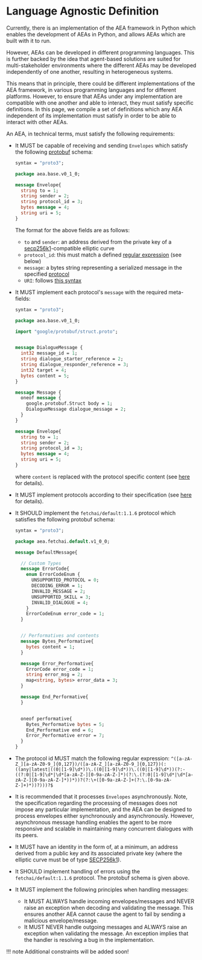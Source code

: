 # Language Agnostic Definition

Currently, there is an implementation of the AEA framework in Python which enables the development of AEAs in Python, and allows AEAs which are built with it to run.

However, AEAs can be developed in different programming languages. This is further backed by the idea that agent-based solutions are suited for multi-stakeholder environments where the different AEAs may be developed independently of one another, resulting in heterogeneous systems.

This means that in principle, there could be different implementations of the AEA framework, in various programming languages and for different platforms. However, to ensure that AEAs under any implementation are compatible with one another and able to interact, they must satisfy specific definitions. In this page, we compile a set of definitions which any AEA independent of its implementation must satisfy in order to be able to interact with other AEAs.

An AEA, in technical terms, must satisfy the following requirements:

- It MUST be capable of receiving and sending `Envelopes` which satisfy the following <a href="https://developers.google.com/protocol-buffers" target="_blank">protobuf</a> schema:

    ``` proto
    syntax = "proto3";
    
    package aea.base.v0_1_0;
    
    message Envelope{
      string to = 1;
      string sender = 2;
      string protocol_id = 3;
      bytes message = 4;
      string uri = 5;
    }
    ```

    The format for the above fields are as follows:

    - `to` and `sender`: an address derived from the private key of a <a href="https://en.bitcoin.it/wiki/Secp256k1" target="_blank">secp256k1</a>-compatible elliptic curve
    - `protocol_id`: this must match a defined  <a href="https://learn.microsoft.com/en-us/dotnet/standard/base-types/regular-expression-language-quick-reference" target="_blank">regular expression</a> (see below)
    - `message`: a bytes string representing a serialized message in the specified  <a href="../protocol">protocol</a>
    - `URI`: follows <a href="https://datatracker.ietf.org/doc/html/rfc3986" target="_blank">this syntax</a>

- It MUST implement each protocol's `message` with the required meta-fields:

    ``` proto
    syntax = "proto3";
    
    package aea.base.v0_1_0;
    
    import "google/protobuf/struct.proto";
    
    
    message DialogueMessage {
      int32 message_id = 1;
      string dialogue_starter_reference = 2;
      string dialogue_responder_reference = 3;
      int32 target = 4;
      bytes content = 5;
    }
    
    message Message {
      oneof message {
        google.protobuf.Struct body = 1;
        DialogueMessage dialogue_message = 2;
      }
    }
    
    message Envelope{
      string to = 1;
      string sender = 2;
      string protocol_id = 3;
      bytes message = 4;
      string uri = 5;
    }
    ```

     where `content` is replaced with the protocol specific content (see <a href="../protocol-generator">here</a> for details).

- It MUST implement protocols according to their specification (see <a href="../protocol-generator/#full-mode-vs-protobuf-only-mode">here</a> for details).

- It SHOULD implement the `fetchai/default:1.1.6` protocol which satisfies the following protobuf schema:

    ``` proto
    syntax = "proto3";
    
    package aea.fetchai.default.v1_0_0;
    
    message DefaultMessage{
    
      // Custom Types
      message ErrorCode{
        enum ErrorCodeEnum {
          UNSUPPORTED_PROTOCOL = 0;
          DECODING_ERROR = 1;
          INVALID_MESSAGE = 2;
          UNSUPPORTED_SKILL = 3;
          INVALID_DIALOGUE = 4;
        }
        ErrorCodeEnum error_code = 1;
      }
    
    
      // Performatives and contents
      message Bytes_Performative{
        bytes content = 1;
      }
    
      message Error_Performative{
        ErrorCode error_code = 1;
        string error_msg = 2;
        map<string, bytes> error_data = 3;
      }
    
      message End_Performative{
      }
    
    
      oneof performative{
        Bytes_Performative bytes = 5;
        End_Performative end = 6;
        Error_Performative error = 7;
      }
    }
    ```

- The protocol id MUST match the following regular expression: `^([a-zA-Z_][a-zA-Z0-9_]{0,127})/([a-zA-Z_][a-zA-Z0-9_]{0,127})(:((any|latest|((0|[1-9]\d*))\.((0|[1-9]\d*))\.((0|[1-9]\d*))(?:-((?:0|[1-9]\d*|\d*[a-zA-Z-][0-9a-zA-Z-]*)(?:\.(?:0|[1-9]\d*|\d*[a-zA-Z-][0-9a-zA-Z-]*))*))?(?:\+([0-9a-zA-Z-]+(?:\.[0-9a-zA-Z-]+)*))?)))?$`
- It is recommended that it processes `Envelopes` asynchronously. Note, the specification regarding the processing of messages does not impose any particular implementation, and the AEA can be designed to process envelopes either synchronously and asynchronously. However, asynchronous message handling enables the agent to be more responsive and scalable in maintaining many concurrent dialogues with its peers.
- It MUST have an identity in the form of, at a minimum, an address derived from a public key and its associated private key (where the elliptic curve must be of type <a href="https://en.bitcoin.it/wiki/Secp256k1" target="_blank">SECP256k1</a>).
- It SHOULD implement handling of errors using the `fetchai/default:1.1.6` protocol. The protobuf schema is given above.
- It MUST implement the following principles when handling messages:
    - It MUST ALWAYS handle incoming envelopes/messages and NEVER raise an exception when decoding and validating the message. This ensures another AEA cannot cause the agent to fail by sending a malicious envelope/message.
    - It MUST NEVER handle outgoing messages and ALWAYS raise an exception when validating the message. An exception implies that the handler is resolving a bug in the implementation.

!!! note
    Additional constraints will be added soon!
